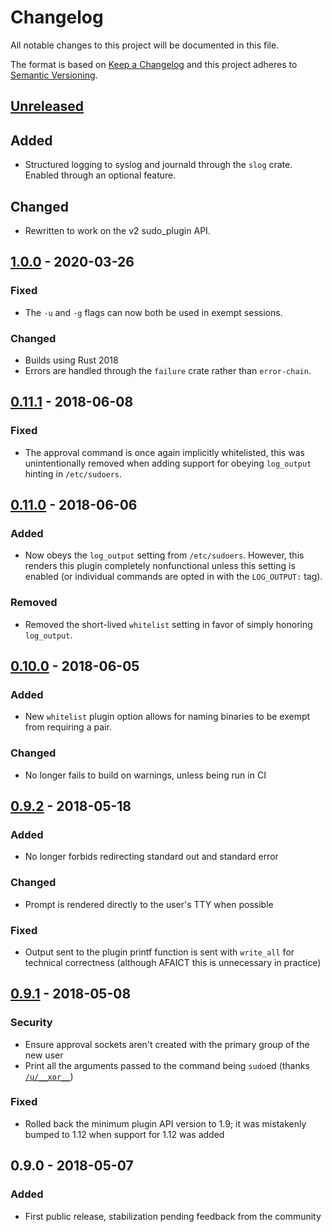 # Changelog

All notable changes to this project will be documented in this file.

The format is based on [Keep a Changelog](http://keepachangelog.com/en/1.0.0/)
and this project adheres to [Semantic Versioning](http://semver.org/spec/v2.0.0.html).

## [Unreleased]

## Added
- Structured logging to syslog and journald through the `slog` crate. Enabled
  through an optional feature.


## Changed
- Rewritten to work on the v2 sudo_plugin API.

## [1.0.0] - 2020-03-26

### Fixed
- The `-u` and `-g` flags can now both be used in exempt sessions.

### Changed
- Builds using Rust 2018
- Errors are handled through the `failure` crate rather than `error-chain`.

## [0.11.1] - 2018-06-08

### Fixed
- The approval command is once again implicitly whitelisted, this was unintentionally removed when adding support for obeying `log_output` hinting in `/etc/sudoers`.

## [0.11.0] - 2018-06-06

### Added
- Now obeys the `log_output` setting from `/etc/sudoers`. However, this renders this plugin completely nonfunctional unless this setting is enabled (or individual commands are opted in with the `LOG_OUTPUT:` tag).

### Removed
- Removed the short-lived `whitelist` setting in favor of simply honoring `log_output`.

## [0.10.0] - 2018-06-05

### Added
- New `whitelist` plugin option allows for naming binaries to be exempt from requiring a pair.

### Changed
- No longer fails to build on warnings, unless being run in CI

## [0.9.2] - 2018-05-18

### Added
- No longer forbids redirecting standard out and standard error

### Changed
- Prompt is rendered directly to the user's TTY when possible

### Fixed
- Output sent to the plugin printf function is sent with `write_all` for technical correctness (although AFAICT this is unnecessary in practice)

## [0.9.1] - 2018-05-08

### Security
- Ensure approval sockets aren't created with the primary group of the new user
- Print all the arguments passed to the command being `sudo`ed (thanks [`/u/__xor__`](https://www.reddit.com/r/rust/comments/8hppka/sudo_pair_090_released/dymsev8/))

### Fixed
- Rolled back the minimum plugin API version to 1.9; it was mistakenly bumped to 1.12 when support for 1.12 was added

## 0.9.0 - 2018-05-07

### Added
- First public release, stabilization pending feedback from the community

[Unreleased]: https://github.com/square/sudo_pair/compare/sudo_pair-v1.0.0...master
[1.0.0]:     https://github.com/square/sudo_pair/compare/sudo_pair-v0.11.1...sudo_pair-v1.0.0
[0.11.1]:     https://github.com/square/sudo_pair/compare/sudo_pair-v0.11.0...sudo_pair-v0.11.1
[0.11.0]:     https://github.com/square/sudo_pair/compare/sudo_pair-v0.10.0...sudo_pair-v0.11.0
[0.10.0]:     https://github.com/square/sudo_pair/compare/sudo_pair-v0.9.2...sudo_pair-v0.10.0
[0.9.2]:      https://github.com/square/sudo_pair/compare/sudo_pair-v0.9.1...sudo_pair-v0.9.2
[0.9.1]:      https://github.com/square/sudo_pair/compare/sudo_pair-v0.9.0...sudo_pair-v0.9.1
